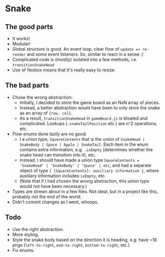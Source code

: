 # Snake

## The good parts

* It works!
* Modular!
* Global structure is good. An event loop, clear flow of `update => re-render` and some event listeners. So, similar to react in a sense :)
* Complicated code is (mostly) isolated into a few methods, i.e. `transitionSnakeHead`
* Use of flexbox means that it's really easy to resize.

## The bad parts

* Chose the wrong abstraction:
  * Initially, I decided to store the game board as an NxN array of pieces.
  * Instead, a better abstraction would have been to only store the snake as an array of `{row, col}`.
  * As a result, `transitionSnakeHead` in `gameBoard.js` is bloated and complicated. Lookups (`.snakeTailPosition` etc.) are n^2 operations, etc.
* Flow enums done lazily are no good.
  * I a union type, `SquareContents` that is the union of `SnakeHead | SnakeBody | Space | Apple | SnakeTail`. Each item in the enum contains extra information, e.g. `.isEmpty` (determines whether the snake head can transition into it), etc.
  * Instead, I should have made a union type `SquareContents = 'SnakeHead' | 'SnakeBody' | 'Space' | etc`, and had a separate object of type `{ [SquareContents]: auxiliary information }`, where auxiliary information includes `isEmpty`, etc.
  * (Note that if I had chosen the wrong abstraction, this union type would not have been necessary.)
* Types are strewn about in a few files. Not ideal, but in a project like this, probably not the end of the world.
* Didn't commit changes as I went, whoops.

## Todo

* Use the right abstraction.
* More styling.
* Style the snake body based on the direction it is heading, e.g. have ~16 pngs (`left-to-right`, `end-to-right`, `bottom-to-right`, etc.)
* Fix enums.